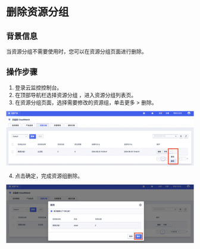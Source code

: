 # 删除资源分组

## 背景信息
当资源分组不需要使用时，您可以在资源分组页面进行删除。

## 操作步骤
1. 登录云监控控制台。
2. 在顶部导航栏选择资源分组 ，进入资源分组列表页。
3. 在资源分组页面，选择需要修改的资源组，单击更多 > 删除。

![Image text](https://github.com/UCloudDoc-Team/cloudwatch/blob/master/images/13.png)

4. 点击确定，完成资源组删除。

![Image text](https://github.com/UCloudDoc-Team/cloudwatch/blob/master/images/14.png)
